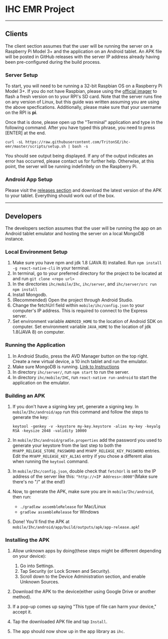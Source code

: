 # IHC EMR Project

---

## Clients

The client section assumes that the user will be running the server on a Raspberry Pi Model 3+
and the application on an Android tablet. An APK file will be posted in GitHub releases
with the server IP address already having been pre-configured during the build process.

### Server Setup

To start, you will need to be running a 32-bit Raspbian OS on a Raspberry Pi Model 3+. If you do
not have Raspbian, please using the [official imager](https://www.raspberrypi.org/software/) to flash a fresh version on to your
RPI's SD card. Note that the server runs fine on any version of Linux, but this guide was written
assuming you are using the above specfications. Additionally, please make sure that your
username on the RPI is **pi**.

Once that is done, please open up the "Terminal" application and type in the following command.
After you have typed this phrase, you need to press [ENTER] at the end.

```
curl -sL https://raw.githubusercontent.com/TritonSE/ihc-emr/master/scripts/setup.sh | bash -s
```

You should see output being displayed. If any of the output indicates an error has occurred, please 
contact us for further help. Otherwise, at this point, the server will be running indefinitely on the
Raspberry Pi.

### Android App Setup

Please visit the [releases section](https://github.com/TritonSE/ihc-emr/releases) and download the
latest version of the APK to your tablet. Everything should work out of the box.

---

## Developers

The developers section assumes that the user will be running the app on an Android tablet emulator
and hosting the server on a local MongoDB instance.

### Local Environment Setup

1. Make sure you have npm and jdk 1.8 (JAVA 8) installed. Run ```npm install -g react-native-cli``` in your terminal.
2. In terminal, go to your preferred directory for the project to be located at and run  ```git clone <repo url>```
3. In the directories `ihc/mobile/Ihc`, `ihc/server`, and `ihc/server/src run` ```npm install```
4. Install Mongodb.
5. (Recommended) Open the project through Android Studio.
6. Change the fetchUrl field within `mobile/ihc/config.json` to your computer's IP address. This is required to connect to the Express server.
7. Set environment variable `ANDROID_HOME` to the location of Android SDK on computer. Set environment variable `JAVA_HOME` to the location of jdk 1.8(JAVA 8) on computer.

### Running the Application

1. In Android Studio, press the AVD Manager button on the top right. Create a new virtual device, a 10 inch tablet and run the emulator.
2. Make sure MongoDB is running. [Link to Instructions](https://medium.com/swlh/get-up-and-running-with-mongodb-in-under-5-minutes-abc8770b1ef8)
3. In directory `ihc/server/`, run ```npm start``` to run the server.
4. In directory `ihc/mobile/IHC`, run ```react-native run-android``` to start the application on the emulator.

### Building an APK

1. If you don't have a signing key yet, generate a signing key. In `mobile/Ihc/android/app` run this command and follow the steps to generate the key:

   `keytool -genkey -v -keystore my-key.keystore -alias my-key -keyalg RSA -keysize 2048 -validity 10000`

2. In `mobile/Ihc/android/gradle.properties` add the password you used to generate your keystore from the last step to both the `MYAPP_RELEASE_STORE_PASSWORD` and `MYAPP_RELEASE_KEY_PASSWORD` entries. Edit the `MYAPP_RELEASE_KEY_ALIAS` entry if you chose a different alias when running the `keytool` command.

3. In `mobile/Ihc/config.json`, double check that `fetchUrl` is set to the IP address of the server like this: `"http://<IP Address>:8000"`(Make sure there's no "/" at the end!)

4. Now, to generate the APK, make sure you are in `mobile/Ihc/android`, then run:

   - `./gradlew assembleRelease` for Mac/Linux
   - `gradlew assembleRelease` for Windows

5. Done! You'll find the APK at `mobile/Ihc/android/app/build/outputs/apk/app-release.apk`!

### Installing the APK

1. Allow unknown apps by doing(these steps might be different depending on your device):

   1. Go into Settings.
   2. Tap Security (or Lock Screen and Security).
   3. Scroll down to the Device Administration section, and enable Unknown Sources.

2. Download the APK to the device(either using Google Drive or another method).
3. If a pop-up comes up saying "This type of file can harm your device," accept it.
4. Tap the downloaded APK file and tap `Install`.
5. The app should now show up in the app library as `ihc`.
